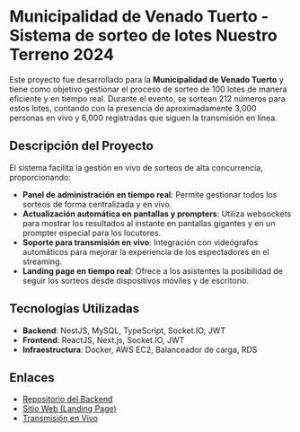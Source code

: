 # Municipalidad de Venado Tuerto - Sistema de sorteo de lotes Nuestro Terreno 2024

Este proyecto fue desarrollado para la **Municipalidad de Venado Tuerto** y tiene como objetivo gestionar el proceso de sorteo de 100 lotes de manera eficiente y en tiempo real. Durante el evento, se sortean 212 números para estos lotes, contando con la presencia de aproximadamente 3,000 personas en vivo y 6,000 registradas que siguen la transmisión en línea.

## Descripción del Proyecto

El sistema facilita la gestión en vivo de sorteos de alta concurrencia, proporcionando:
- **Panel de administración en tiempo real**: Permite gestionar todos los sorteos de forma centralizada y en vivo.
- **Actualización automática en pantallas y prompters**: Utiliza websockets para mostrar los resultados al instante en pantallas gigantes y en un prompter especial para los locutores.
- **Soporte para transmisión en vivo**: Integración con videógrafos automáticos para mejorar la experiencia de los espectadores en el streaming.
- **Landing page en tiempo real**: Ofrece a los asistentes la posibilidad de seguir los sorteos desde dispositivos móviles y de escritorio.

## Tecnologías Utilizadas

- **Backend**: NestJS, MySQL, TypeScript, Socket.IO, JWT
- **Frontend**: ReactJS, Next.js, Socket.IO, JWT
- **Infraestructura**: Docker, AWS EC2, Balanceador de carga, RDS

## Enlaces

- [Repositorio del Backend](https://github.com/JoaquinVilchez/nuestroterreno-api)
- [Sitio Web (Landing Page)](https://nuestroterreno.com.ar/)
- [Transmisión en Vivo](https://www.youtube.com/watch?v=U7pCnNV4HJY)
